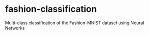# fashion-classification
Multi-class classification of the Fashion-MNIST dataset using Neural Networks
